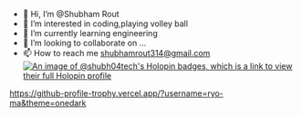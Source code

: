 - 👋 Hi, I’m @Shubham Rout
- 👀 I’m interested in coding,playing volley ball
- 🌱 I’m currently learning engineering
- 💞️ I’m looking to collaborate on ...
- 📫 How to reach me shubhamrout314@gmail.com
[![An image of @shubh04tech's Holopin badges, which is a link to view their full Holopin profile](https://holopin.me/shubh04tech)](https://holopin.io/@shubh04tech)



<!---
Shubh04tech/Shubh04tech is a ✨ special ✨ repository because its `README.md` (this file) appears on your GitHub profile.
You can click the Preview link to take a look at your changes.
--->
https://github-profile-trophy.vercel.app/?username=ryo-ma&theme=onedark
